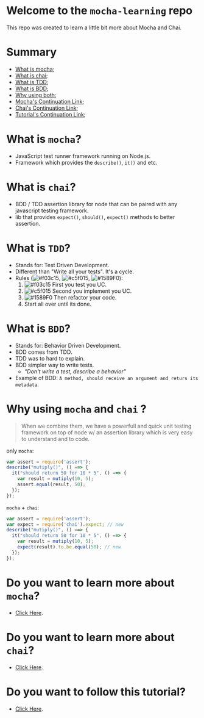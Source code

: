 # Welcome to the `mocha-learning` repo
This repo was created to learn a little bit more about Mocha and Chai.

# Summary
- [What is mocha]();
- [What is chai]();
- [What is TDD]();
- [What is BDD]();
- [Why using both]();
- [Mocha's Continuation Link](https://github.com/LuisValgoi/mocha-learning/blob/master/MOCHA.md);
- [Chai's Continuation Link](https://github.com/LuisValgoi/mocha-learning/blob/master/CHAI.md);
- [Tutorial's Continuation Link](https://github.com/LuisValgoi/mocha-learning/blob/master/TUTORIAL.md);

# What is `mocha`?
- JavaScript test runner framework running on Node.js.
- Framework which provides the `describe()`, `it()` and etc.

# What is `chai`?
- BDD / TDD assertion library for node that can be paired with any javascript testing framework.
- lib that provides `expect()`, `should()`, `expect()` methods to better assertion.

# What is `TDD`?
- Stands for: Test Driven Development.
- Different than "Write all your tests". It's a cycle.
- Rules (![#f03c15](https://placehold.it/15/f03c15/000000?text=+), ![#c5f015](https://placehold.it/15/c5f015/000000?text=+), ![#1589F0](https://placehold.it/15/1589F0/000000?text=+)): 
    1. ![#f03c15](https://placehold.it/15/f03c15/000000?text=+) First you test you UC.
    2. ![#c5f015](https://placehold.it/15/c5f015/000000?text=+) Second you implement you UC.
    3. ![#1589F0](https://placehold.it/15/1589F0/000000?text=+) Then refactor your code. 
    4. Start all over until its done.

# What is `BDD`?
- Stands for: Behavior Driven Development.
- BDD comes from TDD.
- TDD was to hard to explain.
- BDD simpler way to write tests.
  - _"Don't write a test, describe a behavior"_
- Example of BDD: `A method, should receive an argument and returs its metadata`.

# Why using `mocha` and `chai` ?
> When we combine them, we have a powerfull and quick unit testing framework on top of node w/ an assertion library which is very easy to understand and to code.

only `mocha`:
```javascript
var assert = require('assert');
describe("mutiply()", () ==> {
  it("should return 50 for 10 * 5", () ==> {
    var result = mutiply(10, 5);
    assert.equal(result, 50);
  });
});
```

`mocha` + `chai`:
```javascript
var assert = require('assert');
var expect = require('chai').expect; // new
describe("mutiply()", () ==> {
  it("should return 50 for 10 * 5", () ==> {
    var result = mutiply(10, 5);
    expect(result).to.be.equal(50); // new
  });
});
```

# Do you want to learn more about `mocha`?
- [Click Here]().

# Do you want to learn more about `chai`?
- [Click Here]().

# Do you want to follow this tutorial?
- [Click Here]().